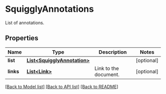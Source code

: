 ﻿
# SquigglyAnnotations
List of annotations.

## Properties
Name | Type | Description | Notes
------------ | ------------- | ------------- | -------------
**list** | [**List&lt;SquigglyAnnotation&gt;**](SquigglyAnnotation.md) |  | [optional]
**links** | [**List&lt;Link&gt;**](Link.md) | Link to the document. | [optional]


[[Back to Model list]](../../README.md#documentation-for-models) [[Back to API list]](../../README.md#documentation-for-api-endpoints) [[Back to README]](../../README.md)


